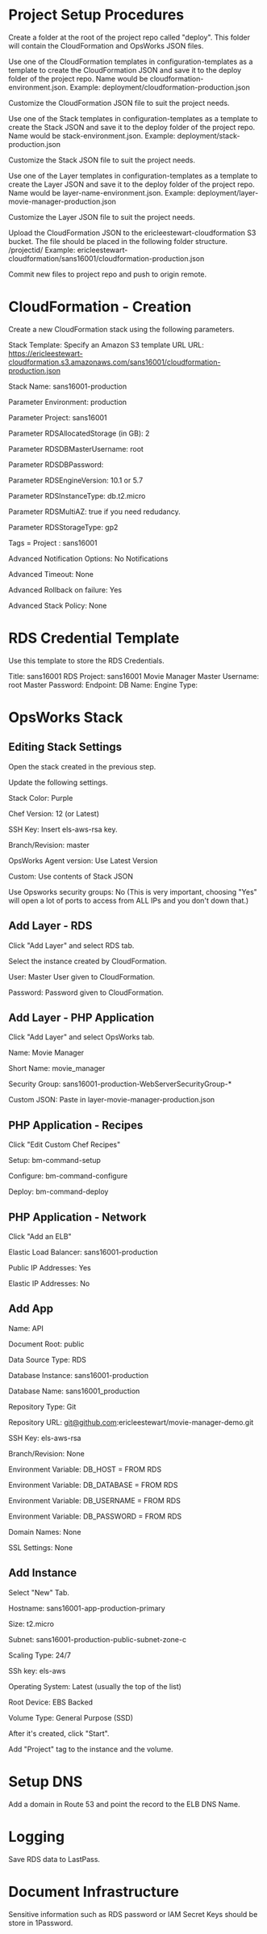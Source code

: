 Project Setup Procedures
========================

Create a folder at the root of the project repo called "deploy". This folder will
contain the CloudFormation and OpsWorks JSON files.

Use one of the CloudFormation templates in configuration-templates as a template
to create the CloudFormation JSON and save it to the deploy folder of the
project repo. Name would be cloudformation-environment.json.
Example: deployment/cloudformation-production.json

Customize the CloudFormation JSON file to suit the project needs.

Use one of the Stack templates in configuration-templates as a template
to create the Stack JSON and save it to the deploy folder of the project repo.
Name would be stack-environment.json.
Example: deployment/stack-production.json

Customize the Stack JSON file to suit the project needs.

Use one of the Layer templates in configuration-templates as a template
to create the Layer JSON and save it to the deploy folder of the project repo.
Name would be layer-name-environment.json.
Example: deployment/layer-movie-manager-production.json

Customize the Layer JSON file to suit the project needs.

Upload the CloudFormation JSON to the ericleestewart-cloudformation S3 bucket. The file should be
placed in the following folder structure. /projectid/
Example: ericleestewart-cloudformation/sans16001/cloudformation-production.json

Commit new files to project repo and push to origin remote.


CloudFormation - Creation
=========================

Create a new CloudFormation stack using the following parameters.

Stack Template: Specify an Amazon S3 template URL
URL: https://ericleestewart-cloudformation.s3.amazonaws.com/sans16001/cloudformation-production.json

Stack Name: sans16001-production

Parameter Environment: production

Parameter Project: sans16001

Parameter RDSAllocatedStorage (in GB): 2

Parameter RDSDBMasterUsername: root

Parameter RDSDBPassword: 

Parameter RDSEngineVersion: 10.1 or 5.7

Parameter RDSInstanceType: db.t2.micro

Parameter RDSMultiAZ: true if you need redudancy.

Parameter RDSStorageType: gp2

Tags = Project : sans16001

Advanced Notification Options: No Notifications

Advanced Timeout: None

Advanced Rollback on failure: Yes

Advanced Stack Policy: None


RDS Credential Template
=======================

Use this template to store the RDS Credentials.

Title: sans16001 RDS
Project: sans16001 Movie Manager
Master Username: root
Master Password: 
Endpoint: 
DB Name: 
Engine Type: 


OpsWorks Stack
==============

Editing Stack Settings
----------------------

Open the stack created in the previous step.

Update the following settings.

Stack Color: Purple

Chef Version: 12 (or Latest)

SSH Key: Insert els-aws-rsa key.

Branch/Revision: master

OpsWorks Agent version: Use Latest Version

Custom: Use contents of Stack JSON

Use Opsworks security groups: No
(This is very important, choosing "Yes" will open a lot of ports to
access from ALL IPs and you don't down that.)


Add Layer - RDS
---------------

Click "Add Layer" and select RDS tab.

Select the instance created by CloudFormation.

User: Master User given to CloudFormation.

Password: Password given to CloudFormation.


Add Layer - PHP Application
---------------------------

Click "Add Layer" and select OpsWorks tab.

Name: Movie Manager

Short Name: movie_manager

Security Group: sans16001-production-WebServerSecurityGroup-*

Custom JSON: Paste in layer-movie-manager-production.json


PHP Application - Recipes
-------------------------

Click "Edit Custom Chef Recipes"

Setup: bm-command-setup

Configure: bm-command-configure

Deploy: bm-command-deploy


PHP Application - Network
-------------------------

Click "Add an ELB"

Elastic Load Balancer: sans16001-production

Public IP Addresses: Yes

Elastic IP Addresses: No



Add App
-------

Name: API

Document Root: public

Data Source Type: RDS

Database Instance: sans16001-production

Database Name: sans16001_production

Repository Type: Git

Repository URL: git@github.com:ericleestewart/movie-manager-demo.git

SSH Key: els-aws-rsa

Branch/Revision: None

Environment Variable: DB_HOST = FROM RDS

Environment Variable: DB_DATABASE = FROM RDS

Environment Variable: DB_USERNAME = FROM RDS

Environment Variable: DB_PASSWORD = FROM RDS

Domain Names: None

SSL Settings: None



Add Instance
------------

Select "New" Tab.

Hostname: sans16001-app-production-primary

Size: t2.micro

Subnet: sans16001-production-public-subnet-zone-c

Scaling Type: 24/7

SSh key: els-aws

Operating System: Latest (usually the top of the list)

Root Device: EBS Backed

Volume Type: General Purpose (SSD)

After it's created, click "Start".

Add "Project" tag to the instance and the volume.


Setup DNS
=========

Add a domain in Route 53 and point the record to the ELB DNS Name.


Logging
=======

Save RDS data to LastPass.

Document Infrastructure
=======================

Sensitive information such as RDS password or IAM Secret Keys should be store in
1Password.

